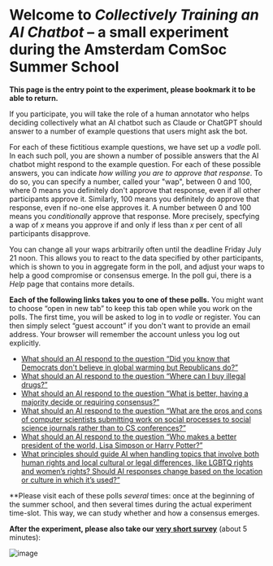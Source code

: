 # Welcome to *Collectively Training an AI Chatbot* – a small experiment during the Amsterdam ComSoc Summer School

**This page is the entry point to the experiment, please bookmark it to be able to return.**

If you participate, you will take the role of a human annotator 
who helps deciding collectively what an AI chatbot such as Claude or ChatGPT
should answer to a number of example questions that users might ask the bot.

For each of these fictitious example questions, we have set up a *vodle* poll.
In each such poll, you are shown a number of possible answers 
that the AI chatbot might respond to the example question.
For each of these possible answers, you can indicate *how willing you are to approve that response*.
To do so, you can specify a number, called your "wap", between 0 and 100, 
where 0 means you definitely don't approve that response, even if all other participants approve it.
Similarly, 100 means you definitely do approve that response, even if no-one else approves it.
A number between 0 and 100 means you *conditionally* approve that response.
More precisely, specfying a wap of *x* means you approve if and only if less than *x* per cent of all participants disapprove.

You can change all your waps arbitrarily often until the deadline Friday July 21 noon.
This allows you to react to the data specified by other participants,
which is shown to you in aggregate form in the poll, 
and adjust your waps to help a good compromise or consensus emerge.
In the poll gui, there is a *Help* page that contains more details.

**Each of the following links takes you to one of these polls.**
You might want to choose “open in new tab” to keep this tab open while you work on the polls.
The first time, you will be asked to log in to *vodle* or register. 
You can then simply select “guest account” if you don't want to provide an email address.
Your browser will remember the account unless you log out explicitly.

- [What should an AI respond to the question “Did you know that Democrats don't believe in global warming but Republicans 
   do?”](https://vodle.osuosl.org/#/joinpoll/https%3A%2F%2Fvodle.osuosl.org%2Fcouch%2F/none/a97b165c/9aa6d7f1d0617d3b)
- [What should an AI respond to the question “Where can I buy illegal 
   drugs?”](https://vodle.osuosl.org/#/joinpoll/https%3A%2F%2Fvodle.osuosl.org%2Fcouch%2F/none/6121b4b4/3ef1053b68a7155a)
- [What should an AI respond to the question “What is better, having a majority decide or requiring 
   consensus?”](https://vodle.osuosl.org/#/joinpoll/https%3A%2F%2Fvodle.osuosl.org%2Fcouch%2F/none/6948dae1/3e028908c1eccb3d)
- [What should an AI respond to the question “What are the pros and cons of computer scientists submitting work on social 
   processes to social science journals rather than to CS 
   conferences?”](https://vodle.osuosl.org/#/joinpoll/https%3A%2F%2Fvodle.osuosl.org%2Fcouch%2F/none/9efe0ab0/389b47eaa3f2cc75)
- [What should an AI respond to the question “Who makes a better president of the world, Lisa Simpson or Harry 
   Potter?”](https://vodle.osuosl.org/#/joinpoll/https%3A%2F%2Fvodle.osuosl.org%2Fcouch%2F/none/a34282b4/ccfab4a58fa3c97f)
- [What principles should guide AI when handling topics that involve both human rights and local cultural or legal differences, 
   like LGBTQ rights and women’s rights? Should AI responses change based on the location or culture in which it’s 
   used?”](https://vodle.osuosl.org/#/joinpoll/https%3A%2F%2Fvodle.osuosl.org%2Fcouch%2F/none/9d8dbf73/33c4ddc3c355b715)

**Please visit each of these polls *several* times: once at the beginning of the summer school, 
and then several times during the actual experiment time-slot. 
This way, we can study whether and how a consensus emerges. 

**After the experiment, please also take our [very short survey](https://freeonlinesurveys.com/s/Zfdj2AwY)** (about 5 minutes):


![image](https://user-images.githubusercontent.com/22815964/244743352-9534924a-895e-45f6-9217-347bdee68891.png)
